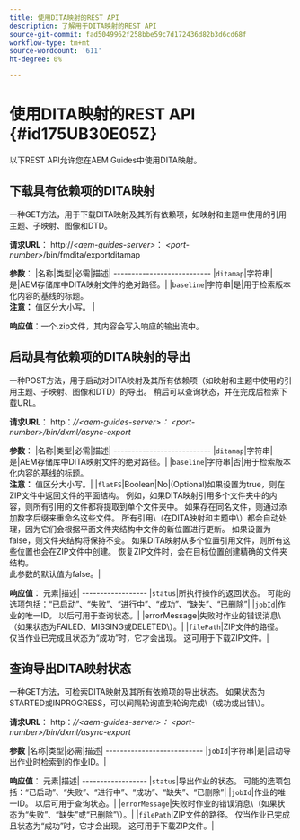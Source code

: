 ```yaml
---
title: 使用DITA映射的REST API
description: 了解用于DITA映射的REST API
source-git-commit: fad5049962f258bbe59c7d172436d82b3d6cd68f
workflow-type: tm+mt
source-wordcount: '611'
ht-degree: 0%

---
```



# 使用DITA映射的REST API {#id175UB30E05Z}

以下REST API允许您在AEM Guides中使用DITA映射。

## 下载具有依赖项的DITA映射

一种GET方法，用于下载DITA映射及其所有依赖项，如映射和主题中使用的引用主题、子映射、图像和DTD。

**请求URL**： http://*&lt;aem-guides-server>*： *&lt;port-number>*/bin/fmdita/exportditamap

**参数**： |名称|类型|必需|描述| --------------------------- |`ditamap`|字符串|是|AEM存储库中DITA映射文件的绝对路径。| |`baseline`|字符串|是|用于检索版本化内容的基线的标题。 <br> **注意：** 值区分大小写。 |

**响应值**：一个.zip文件，其内容会写入响应的输出流中。

## 启动具有依赖项的DITA映射的导出

一种POST方法，用于启动对DITA映射及其所有依赖项（如映射和主题中使用的引用主题、子映射、图像和DTD）的导出。 稍后可以查询状态，并在完成后检索下载URL。

**请求URL**： http：*//&lt;aem-guides-server>： &lt;port-number>/bin/dxml/async-export*

**参数**： |名称|类型|必需|描述| --------------------------- |`ditamap`|字符串|是|AEM存储库中DITA映射文件的绝对路径。| |`baseline`|字符串|否|用于检索版本化内容的基线的标题。 <br> **注意：** 值区分大小写。| |`flatFS`|Boolean|No|\(Optional\)如果设置为true，则在ZIP文件中返回文件的平面结构。 例如，如果DITA映射引用多个文件夹中的内容，则所有引用的文件都将提取到单个文件夹中。 如果存在同名文件，则通过添加数字后缀来重命名这些文件。 所有引用\（在DITA映射和主题中\）都会自动处理，因为它们会根据平面文件夹结构中文件的新位置进行更新。 如果设置为false，则文件夹结构将保持不变。 如果DITA映射从多个位置引用文件，则所有这些位置也会在ZIP文件中创建。 恢复ZIP文件时，会在目标位置创建精确的文件夹结构。 <br> 此参数的默认值为false。|

**响应值**： 元素|描述| ------------------ |`status`|所执行操作的返回状态。 可能的选项包括：“已启动”、“失败”、“进行中”、“成功”、“缺失”、“已删除”| |`jobId`|作业的唯一ID。 以后可用于查询状态。| |errorMessage|失败时作业的错误消息\（如果状态为FAILED、MISSING或DELETED\）。| |`filePath`|ZIP文件的路径。 仅当作业已完成且状态为“成功”时，它才会出现。 这可用于下载ZIP文件。|

## 查询导出DITA映射状态

一种GET方法，可检索DITA映射及其所有依赖项的导出状态。 如果状态为STARTED或INPROGRESS，可以间隔轮询直到轮询完成\（成功或出错\）。

**请求URL**： http：*//&lt;aem-guides-server>： &lt;port-number>/bin/dxml/async-export*

**参数**
|名称|类型|必需|描述| --------------------------- |`jobId`|字符串|是|启动导出作业时检索到的作业ID。|

**响应值**： 元素|描述| ------------------ |`status`|导出作业的状态。 可能的选项包括：“已启动”、“失败”、“进行中”、“成功”、“缺失”、“已删除”| |`jobId`|作业的唯一ID。 以后可用于查询状态。| |`errorMessage`|失败时作业的错误消息\（如果状态为“失败”、“缺失”或“已删除”\）。| |`filePath`|ZIP文件的路径。 仅当作业已完成且状态为“成功”时，它才会出现。 这可用于下载ZIP文件。|

